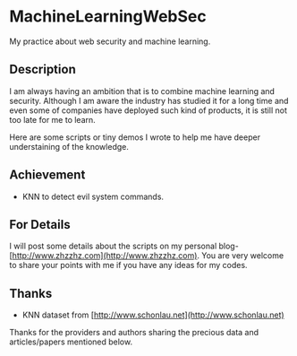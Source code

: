 # MachineLearningWebSec
My practice about web security and machine learning.

## Description

I am always having an ambition that is to combine machine learning and security. Although I am aware the industry has studied it for a long time and even some of companies have deployed such kind of products, it is still not too late for me to learn.

Here are some scripts or tiny demos I wrote to help me have deeper understaining of the knowledge. 

## Achievement

* KNN to detect evil system commands.

## For Details

I will post some details about the scripts on my personal blog- [http://www.zhzzhz.com](http://www.zhzzhz.com). You are very welcome to share your points with me if you have any ideas for my codes.

## Thanks

* KNN dataset from [http://www.schonlau.net](http://www.schonlau.net)

Thanks for the providers and authors sharing the precious data and articles/papers mentioned below.